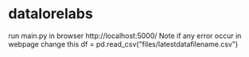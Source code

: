 # datalorelabs

run main.py
in browser http://localhost:5000/
Note if any error occur in webpage change this df = pd.read_csv("files/latestdatafilename.csv")
